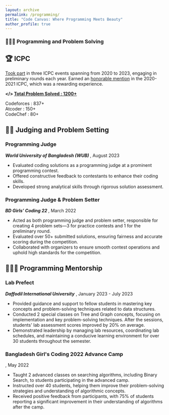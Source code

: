 ```yaml
---
layout: archive
permalink: /programming/
title: "Code Canvas: Where Programming Meets Beauty"
author_profile: true
---
```


<h3>👨🏻‍💻 Programming and Problem Solving</h3>

<h2>🏆 ICPC </h2>

[Took part](https://drive.google.com/file/d/1pAA8Yj606Wx0pV7Ix3bxTL1KBmXvc0ge/view?usp=sharing) in three ICPC events spanning from 2020 to 2023, engaging in preliminary rounds each year. Earned an [honorable mention](https://drive.google.com/file/d/1coFY_eoPtku3CQ9DaPKW7GUMwkV_z7lT/view?usp=sharing) in the 2020-2021 ICPC, which was a rewarding experience.


<b></> [Total Problem Solved : 1200+](https://www.stopstalk.com/user/profile/roar00) </b>

Codeforces : 837+ <br>
Atcoder : 150+ <br>
CodeChef : 80+ <br>

<h2>🧑‍⚖️ Judging and Problem Setting </h2>
<h3>Programming Judge</h3>
<b><i> World University of Bangladesh (WUB) </i></b>, August 2023
<ul>
  <li>Evaluated coding solutions as a programming judge at a prominent programming contest.</li>
  <li>Offered constructive feedback to contestants to enhance their coding skills.</li>
  <li>Developed strong analytical skills through rigorous solution assessment.</li>

</ul>

<h3>Programming Judge & Problem Setter</h3>
<b><i> BD Girls’ Coding 22 </i></b> 
, March 2022
<ul>
  <li>Acted as both programming judge and problem setter, responsible for creating 4 problem sets—3 for practice contests and 1 for the preliminary round.</li>
  <li>Evaluated over 50+ submitted solutions, ensuring fairness and accurate scoring during the competition.</li>
  <li>Collaborated with organizers to ensure smooth contest operations and uphold high standards for the competition.
</li>

</ul>

<h2>👨🏻‍🏫 Programming Mentorship</h2>
<h3>Lab Prefect</h3>
<b><i>Daffodil International University</i></b>
, January 2023 - July 2023
<ul>
  <li>Provided guidance and support to fellow students in mastering key concepts and problem-solving techniques related
to data structures.</li>
  <li>Conducted 2 special classes on Tree and Graph concepts, focusing on implementation and key problem-solving techniques. After the sessions, students' lab assessment scores improved by 20% on average.
</li>
  <li>Demonstrated leadership by managing lab resources, coordinating lab schedules, and maintaining a conducive learning environment for over 30 students throughout the semester.</li>
</ul>

<h3> Bangladesh Girl's Coding 2022 Advance Camp </h3>
, May 2022

<ul>
  <li>Taught 2 advanced classes on searching algorithms, including Binary Search, to students participating in the advanced camp.</li>
  <li>Instructed over 40 students, helping them improve their problem-solving strategies and understanding of algorithmic concepts.</li>
  <li>Received positive feedback from participants, with 75% of students reporting a significant improvement in their understanding of algorithms after the camp.</li>

</ul>
